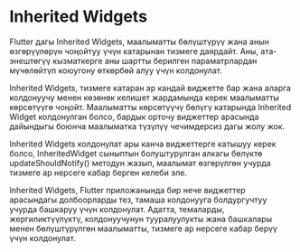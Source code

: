 # Inherited Widgets
Flutter дагы Inherited Widgets, маалыматты бөлүштүрүү жана анын өзгөрүүлөрүн чоңойтуу үчүн катарынан тизмеге даярдайт. Аны, ата-энештөгүү кызматкерге аны шартты берилген параматрлардан мүчөлөйтүп коюугону өткөрбөй алуу үчүн колдонулат.

Inherited Widgets, тизмеге катаран ар кандай виджетте бар жана аларга колдонуучу менен көзөнөк келишет жардамында керек маалыматты көрсөтүүгө чоңойт. Маалыматты көрсөтүүчү бөлүгү катарында Inherited Widget колдонулган болсо, бардык орточу виджеттер арасында дайындыгы боюнча маалыматка түзүлүү чечимдерсиз дагы жолу жок.

Inherited Widgets колдонулат ары канча виджеттерге катышуу керек болсо, InheritedWidget сыныптын болуштурулган алкагы бөлүктө updateShouldNotify() методун жазып, маалымат өзгөрүлгөн учурда тизмеге ар нерсеге кабар берген келеби эле.

Inherited Widgets, Flutter приложанында бир нече виджеттер арасындагы долбоорларды тез, тамаша колдонууга болдургучтуу учурда башкаруу үчүн колдонулат. Адатта, темаларды, жергиликтүүлүктү, колдонуучунун тууралуулукты жана башкалары менен бөлүштүрүлгөн маалыматты, тизмеге ар нерсеге кабар берүү үчүн колдонулат.





